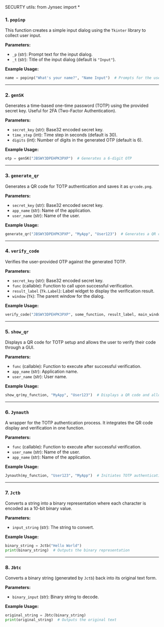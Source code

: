 SECURTY utils: from Jynsec import *

### **1. `popinp`**

This function creates a simple input dialog using the `Tkinter` library to collect user input.

**Parameters:**
- `_p` (str): Prompt text for the input dialog.
- `_t` (str): Title of the input dialog (default is `"Input"`).

**Example Usage:**
```python
name = popinp("What's your name?", "Name Input")  # Prompts for the user's name
```

---

### **2. `genSK`**

Generates a time-based one-time password (TOTP) using the provided secret key. Useful for 2FA (Two-Factor Authentication).

**Parameters:**
- `secret_key` (str): Base32 encoded secret key.
- `time_step` (int): Time step in seconds (default is 30).
- `digits` (int): Number of digits in the generated OTP (default is 6).

**Example Usage:**
```python
otp = genSK("JBSWY3DPEHPK3PXP")  # Generates a 6-digit OTP
```

---

### **3. `generate_qr`**

Generates a QR code for TOTP authentication and saves it as `qrcode.png`.

**Parameters:**
- `secret_key` (str): Base32 encoded secret key.
- `app_name` (str): Name of the application.
- `user_name` (str): Name of the user.

**Example Usage:**
```python
generate_qr("JBSWY3DPEHPK3PXP", "MyApp", "User123")  # Generates a QR code
```

---

### **4. `verify_code`**

Verifies the user-provided OTP against the generated TOTP.

**Parameters:**
- `secret_key` (str): Base32 encoded secret key.
- `func` (callable): Function to call upon successful verification.
- `result_label` (`Tk.Label`): Label widget to display the verification result.
- `window` (`Tk`): The parent window for the dialog.

**Example Usage:**
```python
verify_code("JBSWY3DPEHPK3PXP", some_function, result_label, main_window)  # Verifies OTP
```

---

### **5. `show_qr`**

Displays a QR code for TOTP setup and allows the user to verify their code through a GUI.

**Parameters:**
- `func` (callable): Function to execute after successful verification.
- `app_name` (str): Application name.
- `user_name` (str): User name.

**Example Usage:**
```python
show_qr(my_function, "MyApp", "User123")  # Displays a QR code and allows OTP verification
```

---

### **6. `Jynauth`**

A wrapper for the TOTP authentication process. It integrates the QR code display and verification in one function.

**Parameters:**
- `func` (callable): Function to execute after successful verification.
- `user_name` (str): Name of the user.
- `app_name` (str): Name of the application.

**Example Usage:**
```python
Jynauth(my_function, "User123", "MyApp")  # Initiates TOTP authentication
```

---

### **7. `Jctb`**

Converts a string into a binary representation where each character is encoded as a 10-bit binary value.

**Parameters:**
- `input_string` (str): The string to convert.

**Example Usage:**
```python
binary_string = Jctb("Hello World")
print(binary_string)  # Outputs the binary representation
```

---

### **8. `Jbtc`**

Converts a binary string (generated by `Jctb`) back into its original text form.

**Parameters:**
- `binary_input` (str): Binary string to decode.

**Example Usage:**
```python
original_string = Jbtc(binary_string)
print(original_string)  # Outputs the original text
```